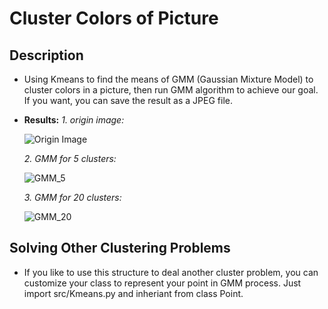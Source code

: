 # Cluster Colors of Picture

## Description
   * Using Kmeans to find the means of GMM (Gaussian Mixture Model)
     to cluster colors in a picture, then run GMM algorithm to achieve
     our goal. If you want, you can save the result as a JPEG file.
     
   * **Results:**
     _1. origin image:_ 
     
     ![Origin Image](https://github.com/bobolee1239/cluster_colors_of_pic/SamplePics/img.jpg)
     
     _2. GMM for 5 clusters:_
     
     ![GMM_5](https://github.com/bobolee1239/cluster_colors_of_pic/SamplePics/GMM_5.jpg)
     
     _3. GMM for 20 clusters:_
     
     ![GMM_20](https://github.com/bobolee1239/cluster_colors_of_pic/SamplePics/GMM_20.jpg)
     
## Solving Other Clustering Problems
   * If you like to use this structure to deal another cluster problem, 
     you can customize your class to represent your point in GMM process.
     Just import src/Kmeans.py and inheriant from class Point.
